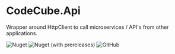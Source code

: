 # CodeCube.Api
Wrapper around HttpClient to call microservices / API's from other applications.

![Nuget](https://img.shields.io/nuget/dt/CodeCube.Api?style=for-the-badge)
![Nuget (with prereleases)](https://img.shields.io/nuget/vpre/CodeCube.Api?style=for-the-badge)
![GitHub](https://img.shields.io/github/license/roblohmann/CodeCube.Api?style=for-the-badge)
